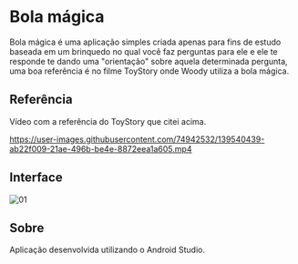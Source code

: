 # Bola mágica

Bola mágica é uma aplicação simples criada apenas para fins de estudo baseada em um brinquedo no qual você faz perguntas para ele e ele te responde te dando uma "orientação" sobre aquela determinada pergunta, uma boa referência é no filme ToyStory onde Woody utiliza a bola mágica.

## Referência

Vídeo com a referência do ToyStory que citei acima.

https://user-images.githubusercontent.com/74942532/139540439-ab22f009-21ae-496b-be4e-8872eea1a605.mp4

## Interface

![01](https://user-images.githubusercontent.com/74942532/139543289-c41850f3-6ae5-4b3f-bb67-69ee52dfdb58.png)

## Sobre

Aplicação desenvolvida utilizando o Android Studio.
